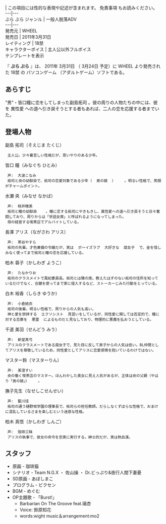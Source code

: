 |  この項目には性的な表現や記述が含まれます。  免責事項  もお読みください。  
---|---  
ぶら ぶら  ジャンル  |  一般人脱落ADV     
---|---  
発売元  |  WHEEL     
発売日  |  2011年3月31日   
レイティング  |  18禁     
キャラクターボイス  |  主人公以外フルボイス   
テンプレートを表示  
  
『 **ぶら ぶら** 』は、  2011年  3月31日  （  3月24日  予定）に  WHEEL  より発売された  18禁  の  パソコンゲーム
（アダルトゲーム）ソフトである。

##  あらすじ  

"男"・皆口瞳に恋をしてしまった副島拓司    。彼の周りの人物たちの中には、彼を  異性愛
への道へ引き戻そうとする者もあれば、二人の恋を応援する者までいた。

##  登場人物  

副島 拓司（そえじま たくじ）

     主人公。少々暑苦しい性格だが、思いやりのある少年。 
皆口 瞳（みなぐち ひとみ）

     声:  大波こなみ 
     拓司と央の幼馴染で、拓司の恋愛対象である少年（  男の娘  ）    。明るい性格で、笑顔がチャームポイント。 
水瀬 央（みなせ なかば）

     声:  桃井穂美 
     拓司と瞳の幼馴染    。瞳に恋する拓司にやきもきし、異性愛への道へ引き戻そうと日々奮闘しており、周りからは「世話女房」と呼ばれるようになってしまった。 
     母の経営する喫茶店でアルバイトしている。 
長澤 アリス（ながさわ アリス）

     声:  茶谷やすら 
     拓司の先輩。才色兼備の令嬢だが、実は  ボーイズラブ  大好きな  腐女子  で、金を惜しみなく使ってまで拓司と瞳の恋を応援している。 
柏木 蓉子（かしわぎ ようこ）

     声:  たなかりお 
     拓司のクラスメイトで風紀委員長。拓司とは隣の席。教えたはずのない拓司の住所を知っているだけでなく、合鍵を使ってまで家に侵入するなど、ストーカーじみた行動をとっている。 
白木 裕香（しらき ゆうか）

     声:  小倉結衣 
     拓司の後輩。明るい性格で、周りからの人気も高い。 
     神と愛を崇拝する  エクソシスト  見習いをしているが、同性愛に関しては否定的で、瞳に対する恋慕を  悪霊  によるものだと見なしており、物理的に悪魔を払おうとしている。 
千道 美羽（せんどう みう）

     声:  新堂真弓 
     アリスのクラスメートである腐女子で、見た目に反して男子からの人気は低い。BL仲間としてアリスを尊敬しているため、同性愛としてアリスに恋愛感情を抱いているわけではない。 
マスター鈴（マスターりん）

     声:  美澄すい 
     央の働く喫茶店のマスター。ほんわかした美女に見え人気があるが、正体は央の父親（やはり「男の娘」）    。 
撫子先生（なせしこせんせい）

     声:  藍川珪 
     拓司の通う樋野坂学園の理事長で、拓司らの担任教師。だらしなくずぼらな性格で、おまけに混乱しているさまを楽しむという迷惑な性格。 
柏木 真悟（かしわぎ しんご）

     声:  珈琲三昧 
     アリスの執事で、彼女の命令を忠実に実行する。紳士的だが、実は熱血漢。 

##  スタッフ  

  * 原画 -  珈琲猫 
  * シナリオ -  Team N.G.X  ・  佐山操  ・  Dr.どっぷり&夜行人間下妻憂 
  * SD原画 -  あぼしまこ 
  * プログラム -  ビクセン 
  * BGM -  めぐむ 
  * OP主題歌 - 「Burst!」 
    * Barbarian On The Groove feat.璃杏 
    * Voice:  鈴原知花 
    * words:wight music＆arrangement:mo2 

